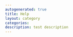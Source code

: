 ```yaml
---
autogenerated: true
title: Help
layout: category
categories: 
description: test description
---
```


